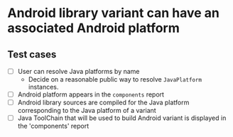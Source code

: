 # Android library variant can have an associated Android platform

## Test cases

- [ ] User can resolve Java platforms by name
    - Decide on a reasonable public way to resolve `JavaPlatform` instances.
- [ ] Android platform appears in the `components` report
- [ ] Android library sources are compiled for the Java platform corresponding to the Java platform of a variant
- [ ] Java ToolChain that will be used to build Android variant is displayed in the 'components' report
